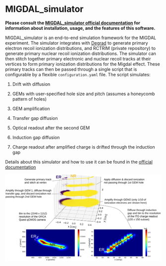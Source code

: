 # MIGDAL_simulator

**Please consult the [MIGDAL_simulator official documentation](https://migdal-simulator.readthedocs.io/en/latest/index.html) for information about installation, usage, and the features of this software.**

MIGDAL_simulator is an end-to-end simulation framework for the MIGDAL experiment. The simulator integrates with [Degrad](https://degrad.web.cern.ch/degrad/) to generate primary electron recoil ionization distributions, and RCTRIM (private repository) to generate primary nuclear recoil ionization distributions. The simulator can then stitch together primary electronic and nuclear recoil tracks at their vertices to form primary ionization distributions for the Migdal effect. These primary tracks can then be passed through a single script that is configurable by a flexible `configuration.yaml` file. The script simulates:

1. Drift with diffusion

2. GEMs with user-specified hole size and pitch (assumes a honeycomb pattern of holes)

3. GEM amplification

4. Transfer gap diffusion

5. Optical readout after the second GEM

6. Induction gap diffusion

7. Charge readout after amplified charge is drifted through the induction gap

Details about this simulator and how to use it can be found in the [official documentation](https://migdal-simulator.readthedocs.io/en/latest/index.html)

![fig](docs/source/figures/schematic.png)